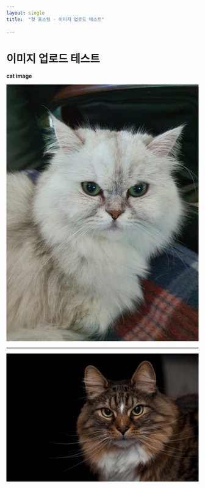 ```yaml
---
layout: single
title:  "첫 포스팅 - 이미지 업로드 테스트"

---
```


# 이미지 업로드 테스트

**cat image**

![b15e52a84348cb237ae4038d7ab56a5eb805e715.jpg](../images/2022-12-28-first/82b47d36c26232715a84ab7e6294abbf0a8a82d7.jpg)

-----------------------------------------------------------------------------------------------------------------------------

![f928746926a5c5514a36491dbf5fe1dd9f140b36.jpeg](../images/2022-12-28-first/f7d3a383089e85d099fdc1f0b330c4fec8d53530.jpeg)
